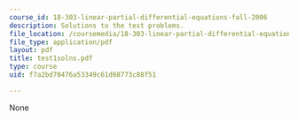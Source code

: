 ```yaml
---
course_id: 18-303-linear-partial-differential-equations-fall-2006
description: Solutions to the test problems.
file_location: /coursemedia/18-303-linear-partial-differential-equations-fall-2006/f7a2bd70476a53349c61d68773c88f51_test1solns.pdf
file_type: application/pdf
layout: pdf
title: test1solns.pdf
type: course
uid: f7a2bd70476a53349c61d68773c88f51

---
```

None